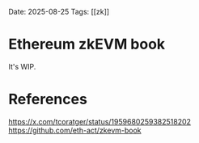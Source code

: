 Date: 2025-08-25
Tags: [[zk]]

# Ethereum zkEVM book

It's WIP.
# References
https://x.com/tcoratger/status/1959680259382518202
https://github.com/eth-act/zkevm-book
